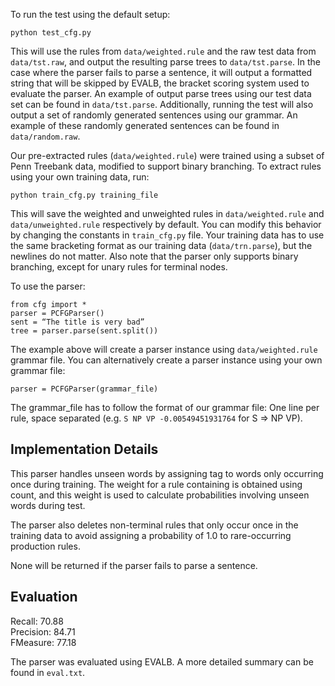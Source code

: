To run the test using the default setup:
```
python test_cfg.py
```

This will use the rules from `data/weighted.rule` and the raw test data from `data/tst.raw`, and output the resulting parse trees to `data/tst.parse`. In the case where the parser fails to parse a sentence, it will output a formatted string that will be skipped by EVALB, the bracket scoring system used to evaluate the parser. An example of output parse trees using our test data set can be found in `data/tst.parse`. Additionally, running the test will also output a set of randomly generated sentences using our grammar. An example of these randomly generated sentences can be found in `data/random.raw`.

Our pre-extracted rules (`data/weighted.rule`) were trained using a subset of Penn Treebank data, modified to support binary branching. To extract rules using your own training data, run:
```
python train_cfg.py training_file
```

This will save the weighted and unweighted rules in `data/weighted.rule` and `data/unweighted.rule` respectively by default. You can modify this behavior by changing the constants in `train_cfg.py` file. Your training data has to use the same bracketing format as our training data (`data/trn.parse`), but the newlines do not matter. Also note that the parser only supports binary branching, except for unary rules for terminal nodes.

To use the parser:
```
from cfg import *
parser = PCFGParser()
sent = “The title is very bad”
tree = parser.parse(sent.split())
```

The example above will create a parser instance using `data/weighted.rule` grammar file. You can alternatively create a parser instance using your own grammar file:
```
parser = PCFGParser(grammar_file)
```

The grammar_file has to follow the format of our grammar file: One line per rule, space separated (e.g. `S NP VP -0.00549451931764` for S => NP VP).

Implementation Details
----------------------
This parser handles unseen words by assigning <UNK> tag to words only occurring once during training. The weight for a rule containing <UNK> is obtained using <UNK> count, and this weight is used to calculate probabilities involving unseen words during test.

The parser also deletes non-terminal rules that only occur once in the training data to avoid assigning a probability of 1.0 to rare-occurring production rules.

None will be returned if the parser fails to parse a sentence.

Evaluation
----------
Recall: 70.88  
Precision: 84.71  
FMeasure: 77.18

The parser was evaluated using EVALB. A more detailed summary can be found in `eval.txt`.